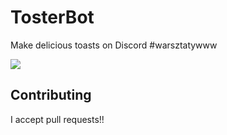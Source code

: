 # TosterBot
Make delicious toasts on Discord #warsztatywww

![](https://i.imgur.com/zOkyesh.png)

## Contributing

I accept pull requests!!
